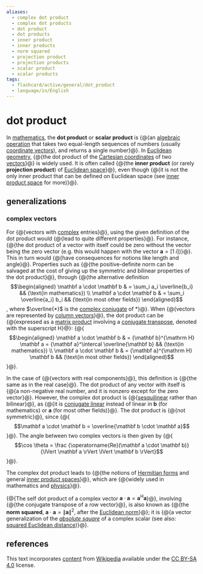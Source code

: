```yaml
---
aliases:
  - complex dot product
  - complex dot products
  - dot product
  - dot products
  - inner product
  - inner products
  - norm squared
  - projection product
  - projection products
  - scalar product
  - scalar products
tags:
  - flashcard/active/general/dot_product
  - language/in/English
---
```


# dot product

In [mathematics](mathematics.md), the __dot product__ or __scalar product__ is {@{an [algebraic operation](algebraic%20operation.md) that takes two equal-length sequences of numbers (usually [coordinate vectors](coordinate%20vector.md)), and returns a single number}@}. In [Euclidean geometry](euclidean%20geometry.md), {@{the dot product of the [Cartesian coordinates](cartesian%20coordinate%20system.md) of two [vectors](euclidean%20vector.md)}@} is widely used. It is often called {@{the __inner product__ (or rarely __projection product__) of [Euclidean space](euclidean%20space.md)}@}, even though {@{it is not the only inner product that can be defined on Euclidean space (see [inner product space](inner%20product%20space.md) for more)}@}.

## generalizations

### complex vectors

For {@{vectors with [complex](complex%20number.md) entries}@}, using the given definition of the dot product would {@{lead to quite different properties}@}. For instance, {@{the dot product of a vector with itself could be zero without the vector being the zero vector (e.g. this would happen with the vector $\mathbf a = [1\ i]$)}@}. This in turn would {@{have consequences for notions like length and angle}@}. Properties such as {@{the positive-definite norm can be salvaged at the cost of giving up the symmetric and bilinear properties of the dot product}@}, through {@{the alternative definition $$\begin{aligned} \mathbf a \cdot \mathbf b & = \sum_i a_i \overline{b_i} && (\text{in mathematics}) \\ \mathbf a \cdot \mathbf b & = \sum_i \overline{a_i} b_i && (\text{in most other fields}) \end{aligned}$$, where $\overline{*}$ is the [complex conjugate](complex%20conjugate.md) of $*$}@}. When {@{vectors are represented by [column vectors](row%20and%20column%20vectors.md)}@}, the dot product can be {@{expressed as a [matrix product](matrix%20multiplication.md#matrix%20product%20.28two%20matrices.29) involving a [conjugate transpose](conjugate%20transpose.md), denoted with the superscript $\mathrm H$}@}: {@{$$\begin{aligned} \mathbf a \cdot \mathbf b & = {\mathbf b}^{\mathrm H} \mathbf a = {\mathbf a}^\intercal \overline{\mathbf b} && (\text{in mathematics}) \\ \mathbf a \cdot \mathbf b & = {\mathbf a}^{\mathrm H} \mathbf b && (\text{in most other fields}) \end{aligned}$$}@}.

In the case of {@{vectors with real components}@}, this definition is {@{the same as in the real case}@}. The dot product of any vector with itself is {@{a non-negative real number, and it is nonzero except for the zero vector}@}. However, the complex dot product is {@{[sesquilinear](sesquilinear%20form.md) rather than bilinear}@}, as {@{it is [conjugate linear](antilinear%20map.md) instead of linear in $\mathbf b$ (for mathematics) or $\mathbf a$ (for most other fields)}@}. The dot product is {@{not symmetric}@}, since {@{$$\mathbf a \cdot \mathbf b = \overline{\mathbf b \cdot \mathbf a}$$}@}. The angle between two complex vectors is then given by {@{$$\cos⁡ \theta = \frac {\operatorname{Re}⁡(\mathbf a \cdot \mathbf b)} {\lVert \mathbf a \rVert \lVert \mathbf b \rVert}$$}@}.

The complex dot product leads to {@{the notions of [Hermitian forms](sesquilinear%20form.md#hermitian%20form) and general [inner product spaces](inner%20product%20space.md)}@}, which are {@{widely used in mathematics and [physics](physics.md)}@}.

{@{The self dot product of a complex vector $\mathbf a \cdot \mathbf a = {\mathbf a}^{\mathrm H} \mathbf a$}@}, involving {@{the conjugate transpose of a row vector}@}, is also known as {@{the __norm squared__, $\mathbf a \cdot \mathbf a = \lVert \mathbf a \rVert^2$, after the [Euclidean norm](Euclidean%20space.md#Euclidean%20norm)}@}; it is {@{a vector generalization of the _[absolute square](square%20(algebra).md#absolute%20square)_ of a complex scalar (see also: [squared Euclidean distance](Euclidean%20distance.md#squared%20Euclidean%20distance))}@}.

## references

This text incorporates [content](https://en.wikipedia.org/wiki/dot_product) from [Wikipedia](Wikipedia.md) available under the [CC BY-SA 4.0](https://creativecommons.org/licenses/by-sa/4.0/) license.
